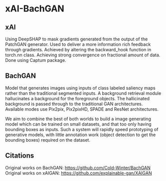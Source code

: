 # xAI-BachGAN

## xAI
Using DeepSHAP to mask gradients generated from the output of the PatchGAN generator. Used to deliver a more information rich feedback through gradients.
Achieved by altering the backward_hook function in torch.nn class. Achieving strong convergence on fractional amount of data.
Done using Captum package.

## BachGAN
Model that generates images using inputs of class labeled saliency maps rather than the traditional segmented inputs. A background retrieval module hallucinates a background for the foreground objects. The hallicinated background is passed through to the traditional GAN architectures. Available modes use Pix2pix, Pix2pixHD, SPADE and ResNet architectures.

We aim to combine the best of both worlds to build a image generating model which can be trained on small datasets, and that too only having bounding boxes as inputs. Such a system will rapidly speed prototyping of generative models, with little annotation work (object detection to get the bounding boxes) required on the dataset.
## Citations
Original works on BachGAN: https://github.com/Cold-Winter/BachGAN
Original works on xAIGAN: https://github.com/explainable-gan/XAIGAN
